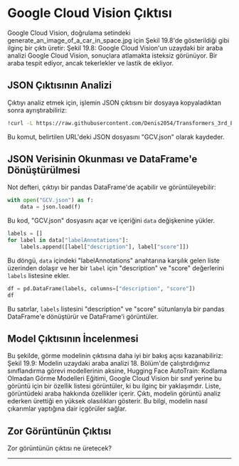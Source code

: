 # Google Cloud Vision Çıktısı
Google Cloud Vision, doğrulama setindeki generate_an_image_of_a_car_in_space.jpg için Şekil 19.8'de gösterildiği gibi ilginç bir çıktı üretir: 
Şekil 19.8: Google Cloud Vision'un uzaydaki bir araba analizi
Google Cloud Vision, sonuçlara atlamakta isteksiz görünüyor. Bir araba tespit ediyor, ancak tekerlekler ve lastik de ekliyor.

## JSON Çıktısının Analizi
Çıktıyı analiz etmek için, işlemin JSON çıktısını bir dosyaya kopyaladıktan sonra ayrıştırabiliriz: 
```bash
!curl -L https://raw.githubusercontent.com/Denis2054/Transformers_3rd_Edition/master/Chapter19/GCV.json --output "GCV.json"
```
Bu komut, belirtilen URL'deki JSON dosyasını "GCV.json" olarak kaydeder.

## JSON Verisinin Okunması ve DataFrame'e Dönüştürülmesi
Not defteri, çıktıyı bir pandas DataFrame'de açabilir ve görüntüleyebilir:
```python
with open("GCV.json") as f:
    data = json.load(f)
```
Bu kod, "GCV.json" dosyasını açar ve içeriğini `data` değişkenine yükler.

```python
labels = []
for label in data["labelAnnotations"]:
    labels.append([label["description"], label["score"]])
```
Bu döngü, `data` içindeki "labelAnnotations" anahtarına karşılık gelen liste üzerinden dolaşır ve her bir `label` için "description" ve "score" değerlerini `labels` listesine ekler.

```python
df = pd.DataFrame(labels, columns=["description", "score"])
df
```
Bu satırlar, `labels` listesini "description" ve "score" sütunlarıyla bir pandas DataFrame'e dönüştürür ve DataFrame'i görüntüler.

## Model Çıktısının İncelenmesi
Bu şekilde, görme modelinin çıktısına daha iyi bir bakış açısı kazanabiliriz:
Şekil 19.9: Modelin uzaydaki araba analizi
18. Bölüm'de çalıştırdığımız sınıflandırma görevi modellerinin aksine, Hugging Face AutoTrain: Kodlama Olmadan Görme Modelleri Eğitimi, Google Cloud Vision bir sınıf yerine bu görüntü için bir özellik listesi görüntüler, ki bu ilginç bir yaklaşımdır. Liste, görüntüdeki araba hakkında özellikler içerir. Çıktı, modelin görüntü analiz ederken ürettiği en yüksek olasılıkları gösterir. Bu bilgi, modelin nasıl çıkarımlar yaptığına dair içgörüler sağlar.

## Zor Görüntünün Çıktısı
Zor görüntünün çıktısı ne üretecek?

---

